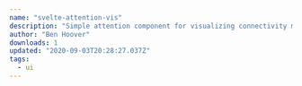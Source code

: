 ```yaml
---
name: "svelte-attention-vis"
description: "Simple attention component for visualizing connectivity matrices between two lists of tokens"
author: "Ben Hoover"
downloads: 1
updated: "2020-09-03T20:28:27.037Z"
tags: 
  - ui
---
```

